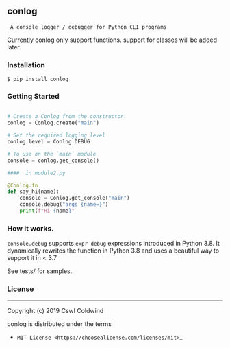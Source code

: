 ## conlog

` A console logger / debugger for Python CLI programs`


Currently conlog only support functions. support for classes will be added later.


### Installation
```shell
$ pip install conlog

```

### Getting Started

```python

# Create a Conlog from the constructor.
conlog = Conlog.create("main")

# Set the required logging level
conlog.level = Conlog.DEBUG

# To use on the `main` module
console = conlog.get_console()

####  in module2.py

@Conlog.fn
def say_hi(name):
	console = Conlog.get_console("main")
	console.debug("args {name=}")
	print(f"Hi {name}"

```


### How it works.
`console.debug` supports `expr debug` expressions introduced in Python 3.8.
It dynamically rewrites the function in Python 3.8 and uses a beautiful way to support it in < 3.7

See tests/ for samples.

### License
-------

Copyright (c) 2019 Cswl Coldwind 

conlog is distributed under the terms 

- `MIT License <https://choosealicense.com/licenses/mit>`_ 
 
